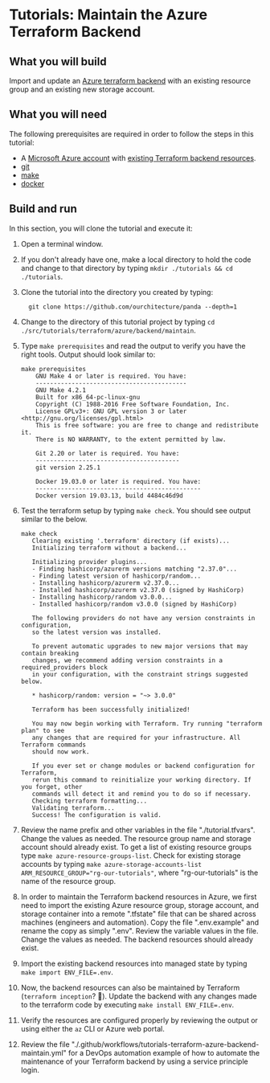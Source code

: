 # Tutorials: Maintain the Azure Terraform Backend

## What you will build

Import and update an [Azure terraform backend][az-tf-backend] with an existing resource group and an existing new storage account.

## What you will need

The following prerequisites are required in order to follow the steps in this tutorial:

- A [Microsoft Azure account][azure-account] with [existing Terraform backend resources][tutorials-backend-create].
- [git][git]
- [make][make]
- [docker][docker]

## Build and run

In this section, you will clone the tutorial and execute it:

1. Open a terminal window.

2. If you don't already have one, make a local directory to hold the code and change to that directory by typing `mkdir ./tutorials && cd ./tutorials`.

3. Clone the tutorial into the directory you created by typing:

   ```shell
     git clone https://github.com/ourchitecture/panda --depth=1
   ```

4. Change to the directory of this tutorial project by typing `cd ./src/tutorials/terraform/azure/backend/maintain`.

5. Type `make prerequisites` and read the output to verify you have the right tools. Output should look similar to:

   ```shell
   make prerequisites
       GNU Make 4 or later is required. You have:
       ------------------------------------------
       GNU Make 4.2.1
       Built for x86_64-pc-linux-gnu
       Copyright (C) 1988-2016 Free Software Foundation, Inc.
       License GPLv3+: GNU GPL version 3 or later <http://gnu.org/licenses/gpl.html>
       This is free software: you are free to change and redistribute it.
       There is NO WARRANTY, to the extent permitted by law.

       Git 2.20 or later is required. You have:
       ----------------------------------------
       git version 2.25.1

       Docker 19.03.0 or later is required. You have:
       ----------------------------------------------
       Docker version 19.03.13, build 4484c46d9d
   ```

6. Test the terraform setup by typing `make check`. You should see output similar to the below.

   ```shell
   make check
      Clearing existing '.terraform' directory (if exists)...
      Initializing terraform without a backend...

      Initializing provider plugins...
      - Finding hashicorp/azurerm versions matching "2.37.0"...
      - Finding latest version of hashicorp/random...
      - Installing hashicorp/azurerm v2.37.0...
      - Installed hashicorp/azurerm v2.37.0 (signed by HashiCorp)
      - Installing hashicorp/random v3.0.0...
      - Installed hashicorp/random v3.0.0 (signed by HashiCorp)

      The following providers do not have any version constraints in configuration,
      so the latest version was installed.

      To prevent automatic upgrades to new major versions that may contain breaking
      changes, we recommend adding version constraints in a required_providers block
      in your configuration, with the constraint strings suggested below.

      * hashicorp/random: version = "~> 3.0.0"

      Terraform has been successfully initialized!

      You may now begin working with Terraform. Try running "terraform plan" to see
      any changes that are required for your infrastructure. All Terraform commands
      should now work.

      If you ever set or change modules or backend configuration for Terraform,
      rerun this command to reinitialize your working directory. If you forget, other
      commands will detect it and remind you to do so if necessary.
      Checking terraform formatting...
      Validating terraform...
      Success! The configuration is valid.
   ```

7. Review the name prefix and other variables in the file "./tutorial.tfvars". Change the values as needed. The resource group name and storage account should already exist. To get a list of existing resource groups type `make azure-resource-groups-list`. Check for existing storage accounts by typing `make azure-storage-accounts-list ARM_RESOURCE_GROUP="rg-our-tutorials"`, where "rg-our-tutorials" is the name of the resource group.

8. In order to maintain the Terraform backend resources in Azure, we first need to import the existing Azure resource group, storage account, and storage container into a remote ".tfstate" file that can be shared across machines (engineers and automation). Copy the file ".env.example" and rename the copy as simply ".env". Review the variable values in the file. Change the values as needed. The backend resources should already exist.

9. Import the existing backend resources into managed state by typing `make import ENV_FILE=.env`.

10. Now, the backend resources can also be maintained by Terraform (`terraform inception`? 🤣). Update the backend with any changes made to the terraform code by executing `make install ENV_FILE=.env`.

11. Verify the resources are configured properly by reviewing the output or using either the `az` CLI or Azure web portal.

12. Review the file "./.github/workflows/tutorials-terraform-azure-backend-maintain.yml" for a DevOps automation example of how to automate the maintenance of your Terraform backend by using a service principle login.

[az-tf-backend]: https://www.terraform.io/docs/backends/types/azurerm.html
[az-storage-acocunt]: https://docs.microsoft.com/en-us/azure/storage/common/storage-account-overview
[azure-account]: https://azure.microsoft.com/en-us/free/
[tutorials-backend-create]: ../create/#readme
[git]: ../../../../../../docs/git.md
[make]: ../../../../../../docs/make.md
[docker]: ../../../../../../docs/docker.md
[tutorials-backend-devops]: ../../../../../../.github/workflows/tutorials-terraform-azure-backend-maintain.yml
